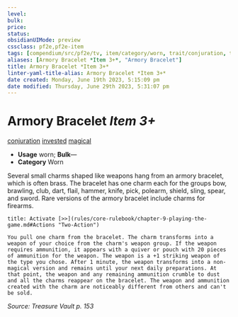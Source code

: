 ```yaml
---
level:
bulk:
price:
status:
obsidianUIMode: preview
cssclass: pf2e,pf2e-item
tags: [compendium/src/pf2e/tv, item/category/worn, trait/conjuration, trait/invested, trait/magical]
aliases: [Armory Bracelet *Item 3+*, "Armory Bracelet"]
title: Armory Bracelet *Item 3+*
linter-yaml-title-alias: Armory Bracelet *Item 3+*
date created: Monday, June 19th 2023, 5:15:09 pm
date modified: Thursday, June 29th 2023, 5:31:07 pm
---
```


# Armory Bracelet *Item 3+*

[conjuration](rules/traits/conjuration.md) [invested](rules/traits/invested.md) [magical](rules/traits/magical.md)  

- **Usage** worn; **Bulk**—
- **Category** Worn

Several small charms shaped like weapons hang from an armory bracelet, which is often brass. The bracelet has one charm each for the groups bow, brawling, club, dart, flail, hammer, knife, pick, polearm, shield, sling, spear, and sword. Rare versions of the armory bracelet include charms for firearms.

```ad-embed-ability
title: Activate [>>](rules/core-rulebook/chapter-9-playing-the-game.md#Actions "Two-Action")

You pull one charm from the bracelet. The charm transforms into a weapon of your choice from the charm's weapon group. If the weapon requires ammunition, it appears with a quiver or pouch with 20 pieces of ammunition for the weapon. The weapon is a +1 striking weapon of the type you chose. After 1 minute, the weapon transforms into a non-magical version and remains until your next daily preparations. At that point, the weapon and any remaining ammunition crumble to dust and all the charms reappear on the bracelet. The weapon and ammunition created with the charm are noticeably different from others and can't be sold.
```

*Source: Treasure Vault p. 153*
